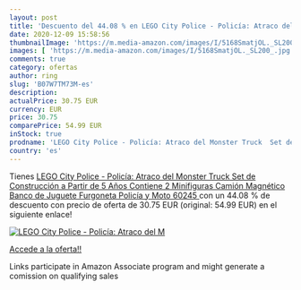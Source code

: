 ```yaml
---
layout: post
title: 'Descuento del 44.08 % en LEGO City Police - Policía: Atraco del M'
date: 2020-12-09 15:58:56
thumbnailImage: 'https://m.media-amazon.com/images/I/5168SmatjOL._SL200_.jpg'
images: [ 'https://m.media-amazon.com/images/I/5168SmatjOL._SL200_.jpg' ]
comments: true
category: ofertas
author: ring
slug: 'B07W7TM73M-es'
description:
actualPrice: 30.75 EUR
currency: EUR
price: 30.75
comparePrice: 54.99 EUR
inStock: true
prodname: 'LEGO City Police - Policía: Atraco del Monster Truck  Set de Construcción a Partir de 5 Años  Contiene 2 Minifiguras  Camión Magnético  Banco de Juguete  Furgoneta Policía y Moto  60245 '
country: 'es'
---
```


Tienes [LEGO City Police - Policía: Atraco del Monster Truck  Set de Construcción a Partir de 5 Años  Contiene 2 Minifiguras  Camión Magnético  Banco de Juguete  Furgoneta Policía y Moto  60245 ](https://www.amazon.es/dp/B07W7TM73M/?tag=tolees-21) con un 44.08 % de descuento con precio de oferta de 30.75 EUR (original: 54.99 EUR) en el siguiente enlace!

[![LEGO City Police - Policía: Atraco del M](https://m.media-amazon.com/images/I/5168SmatjOL._SL200_.jpg)](https://www.amazon.es/dp/B07W7TM73M/?tag=tolees-21)

[Accede a la oferta!!](https://www.amazon.es/dp/B07W7TM73M/?tag=tolees-21)

Links participate in Amazon Associate program and might generate a comission on qualifying sales


